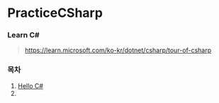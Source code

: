 # PracticeCSharp

### Learn C#
> https://learn.microsoft.com/ko-kr/dotnet/csharp/tour-of-csharp

### 목차
  1. [Hello C#](CSharp/Hello.cs)
  2. []()
